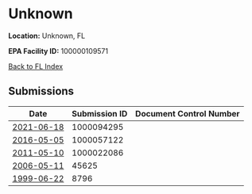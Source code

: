 # Unknown

**Location:** Unknown, FL

**EPA Facility ID:** 100000109571

[Back to FL Index](../../index.md)

## Submissions

| Date | Submission ID | Document Control Number |
|------|--------------|-------------------------|
| [2021-06-18](submissions/1000094295.md) | 1000094295 |  |
| [2016-05-05](submissions/1000057122.md) | 1000057122 |  |
| [2011-05-10](submissions/1000022086.md) | 1000022086 |  |
| [2006-05-11](submissions/45625.md) | 45625 |  |
| [1999-06-22](submissions/8796.md) | 8796 |  |
